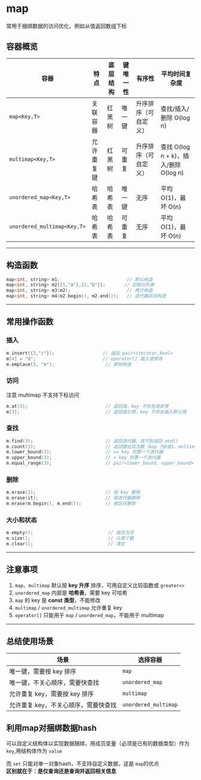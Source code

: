 # map
常用于捆绑数据的访问优化，例如从值返回数组下标
## 容器概览

| 容器                          | 特点    | 底层结构 | 键唯一性 | 有序性        | 平均时间复杂度                        |
| --------------------------- | ----- | ---- | ---- | ---------- | ------------------------------ |
| `map<Key,T>`                | 关联容器  | 红黑树  | 唯一键  | 升序排序（可自定义） | 查找/插入/删除 O(log n)              |
| `multimap<Key,T>`           | 允许重复键 | 红黑树  | 可重复  | 升序排序（可自定义） | 查找 O(log n + k)，插入/删除 O(log n) |
| `unordered_map<Key,T>`      | 哈希表   | 哈希表  | 唯一键  | 无序         | 平均 O(1)，最坏 O(n)                |
| `unordered_multimap<Key,T>` | 哈希表   | 哈希表  | 可重复  | 无序         | 平均 O(1)，最坏 O(n)                |

---



## 构造函数

```cpp
map<int, string> m1;                         // 默认构造
map<int, string> m2{{1,"a"},{2,"b"}};       // 初始化列表
map<int, string> m3(m2);                     // 拷贝构造
map<int, string> m4(m2.begin(), m2.end());   // 迭代器区间构造
```

---

## 常用操作函数

### 插入

```cpp
m.insert({3,"c"});                  // 返回 pair<iterator,bool>
m[4] = "d";                         // operator[] 插入或修改
m.emplace(5, "e");                   // 原地构造
```

### 访问
注意 multimap 不支持下标访问

```cpp
m.at(3);                             // 返回值，key 不存在抛异常
m[3];                                // 返回值引用，key 不存在插入默认值
```

### 查找

```cpp
m.find(3);                           // 返回迭代器，找不到返回 end()
m.count(3);                          // 返回键出现次数（map 为0或1，multimap >=0）
m.lower_bound(3);                    // >= key 的第一个迭代器
m.upper_bound(3);                    // > key 的第一个迭代器
m.equal_range(3);                    // pair<lower_bound, upper_bound>
```

### 删除

```cpp
m.erase(3);                          // 按 key 删除
m.erase(it);                         // 按迭代器删除
m.erase(m.begin(), m.end());         // 按区间删除
```

### 大小和状态

```cpp
m.empty();                            // 是否为空
m.size();                             // 元素个数
m.clear();                            // 清空
```

---


## 注意事项

1. `map`、`multimap` 默认按 **key 升序** 排序，可用自定义比较函数或 `greater<>`
2. `unordered_map` 内部是 **哈希表**，需要 key 可哈希
3. `map` 的 key 是 **const 类型**，不能修改
4. `multimap` / `unordered_multimap` 允许重复 key
5. `operator[]` 只能用于 `map` / `unordered_map`，不能用于 multimap

---

## 总结使用场景

| 场景                   | 选择容器                 |
| -------------------- | -------------------- |
| 唯一键，需要按 key 排序       | `map`                |
| 唯一键，不关心顺序，需要快查找      | `unordered_map`      |
| 允许重复 key，需要按 key 排序  | `multimap`           |
| 允许重复 key，不关心顺序，需要快查找 | `unordered_multimap` |

## 利用map对捆绑数据hash
可以自定义结构体以实现数据捆绑，用成员变量（必须是已有的数据类型）作为 `key`,用结构体作为 `value`

而 `set` 只能对单一对象hash，不支持自定义数据，这是 `map`的优点  
**区别就在于：是仅查询还是查询并返回相关信息**

